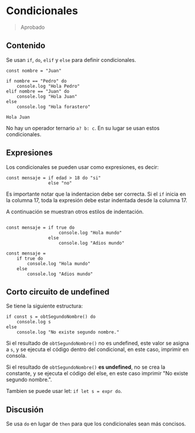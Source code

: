 # Condicionales

> Aprobado

## Contenido

Se usan `if`, `do`, `elif` y `else` para definir condicionales.

```
const nombre = "Juan"

if nombre == "Pedro" do
    console.log "Hola Pedro"
elif nombre == "Juan" do
    console.log "Hola Juan"
else
    console.log "Hola forastero"
```

```terminal
Hola Juan
```

No hay un operador ternario `a? b: c`. En su lugar se usan estos condicionales.

## Expresiones

Los condicionales se pueden usar como expresiones, es decir:

```
const mensaje = if edad > 18 do "si"
                else "no"
```

Es importante notar que la indentacion debe ser correcta. Si el `if` inicia en la columna 17,
toda la expresión debe estar indentada desde la columna 17.

A continuación se muestran otros estilos de indentación.

```

const mensaje = if true do
                    console.log "Hola mundo"
                else
                    console.log "Adios mundo"

const mensaje =
    if true do
        console.log "Hola mundo"
    else
        console.log "Adios mundo"
```

## Corto circuito de undefined

Se tiene la siguiente estructura:

```
if const s = obtSegundoNombre() do
    console.log s
else
    console.log "No existe segundo nombre."
```

Si el resultado de `obtSegundoNombre()` no es undefined, este valor se asigna a `s`, y se
ejecuta el código dentro del condicional, en este caso, imprimir en consola.

Si el resultado de `obtSegundoNombre()` **es undefined**, no se crea la constante,
y se ejecuta el código del else, en este caso imprimir "No existe segundo nombre.".

Tambien se puede usar let: `if let s = expr do`.

## Discusión

Se usa `do` en lugar de `then` para que los condicionales sean más concisos.

